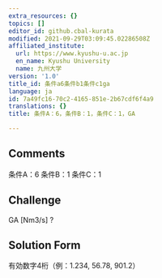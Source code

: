 ```yaml
---
extra_resources: {}
topics: []
editor_id: github.cbal-kurata
modified: 2021-09-29T03:09:45.02286508Z
affiliated_institute:
  url: https://www.kyushu-u.ac.jp
  en_name: Kyushu University
  name: 九州大学
version: '1.0'
title_id: 条件a6条件b1条件c1ga
language: ja
id: 7a49fc16-70c2-4165-851e-2b67cdf6f4a9
translations: {}
title: 条件A：6，条件B：1，条件C：1，GA

---
```


## Comments
条件A：6
条件B：1
条件C：1

## Challenge
GA [Nm3/s] ?

## Solution Form
有効数字4桁（例：1.234,  56.78,  901.2）




